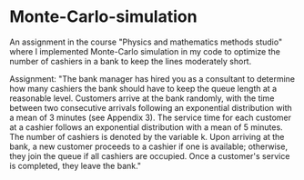 # Monte-Carlo-simulation
An assignment in the course "Physics and mathematics methods studio" where I implemented Monte-Carlo simulation in my code to optimize the number of cashiers in a bank to keep the lines moderately short.

Assignment:
"The bank manager has hired you as a consultant to determine how many cashiers the bank should have to keep the queue length at a reasonable level.
Customers arrive at the bank randomly, with the time between two consecutive arrivals following an exponential distribution with a mean of 3 minutes (see Appendix 3).
The service time for each customer at a cashier follows an exponential distribution with a mean of 5 minutes. The number of cashiers is denoted by the variable k.
Upon arriving at the bank, a new customer proceeds to a cashier if one is available; otherwise, they join the queue if all cashiers are occupied. Once a customer's service is completed, they leave the bank."
